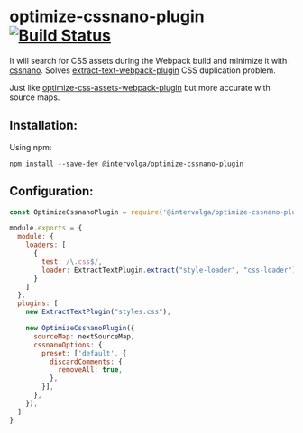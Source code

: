 # optimize-cssnano-plugin [![Build Status](https://travis-ci.org/intervolga/optimize-cssnano-plugin.svg?branch=master)](https://travis-ci.org/intervolga/optimize-cssnano-plugin)

It will search for CSS assets during the Webpack build and minimize it with [cssnano](http://github.com/ben-eb/cssnano).
Solves [extract-text-webpack-plugin](http://github.com/webpack/extract-text-webpack-plugin) CSS duplication problem.

Just like [optimize-css-assets-webpack-plugin](http://github.com/NMFR/optimize-css-assets-webpack-plugin) but more accurate with source maps.

## Installation:

Using npm:

```shell
npm install --save-dev @intervolga/optimize-cssnano-plugin
```

## Configuration:

```javascript
const OptimizeCssnanoPlugin = require('@intervolga/optimize-cssnano-plugin');

module.exports = {
  module: {
    loaders: [
      {
        test: /\.css$/,
        loader: ExtractTextPlugin.extract("style-loader", "css-loader")
      }
    ]
  },
  plugins: [
    new ExtractTextPlugin("styles.css"),

    new OptimizeCssnanoPlugin({
      sourceMap: nextSourceMap,
      cssnanoOptions: {
        preset: ['default', {
          discardComments: {
            removeAll: true,
          },
        }],
      },
    }),
  ]
}
```
